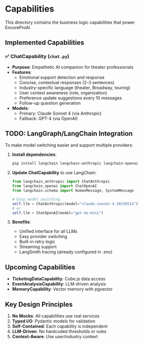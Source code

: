 # Capabilities

This directory contains the business logic capabilities that power EncoreProAI.

## Implemented Capabilities

### ✅ ChatCapability (`chat.py`)
- **Purpose**: Empathetic AI companion for theater professionals
- **Features**:
  - Emotional support detection and response
  - Concise, contextual responses (2-3 sentences)
  - Industry-specific language (theater, Broadway, touring)
  - User context awareness (role, organization)
  - Preference update suggestions every 10 messages
  - Follow-up question generation
- **Models**: 
  - Primary: Claude Sonnet 4 (via Anthropic)
  - Fallback: GPT-4 (via OpenAI)

## TODO: LangGraph/LangChain Integration

To make model switching easier and support multiple providers:

1. **Install dependencies**:
   ```bash
   pip install langchain langchain-anthropic langchain-openai
   ```

2. **Update ChatCapability** to use LangChain:
   ```python
   from langchain_anthropic import ChatAnthropic
   from langchain_openai import ChatOpenAI
   from langchain.schema import HumanMessage, SystemMessage
   
   # Easy model switching
   self.llm = ChatAnthropic(model="claude-sonnet-4-20250514")
   # or
   self.llm = ChatOpenAI(model="gpt-4o-mini")
   ```

3. **Benefits**:
   - Unified interface for all LLMs
   - Easy provider switching
   - Built-in retry logic
   - Streaming support
   - LangSmith tracing (already configured in .env)

## Upcoming Capabilities

- **TicketingDataCapability**: Cube.js data access
- **EventAnalysisCapability**: LLM-driven analysis
- **MemoryCapability**: Vector memory with pgvector

## Key Design Principles

1. **No Mocks**: All capabilities use real services
2. **Typed I/O**: Pydantic models for validation
3. **Self-Contained**: Each capability is independent
4. **LLM-Driven**: No hardcoded thresholds or rules
5. **Context-Aware**: Use user/industry context